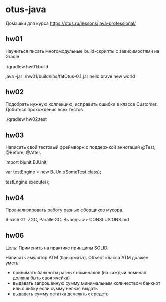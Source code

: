 # otus-java

Домашки для курса https://otus.ru/lessons/java-professional/


## hw01
Научиться писать многомодульные build-скрипты с зависимостями на Gradle

./gradlew hw01:build

java -jar ./hw01/build/libs/fatOtus-0.1.jar hello brave new world

## hw02

Подобрать нужную коллекцию, исправить ошибки в классе Customer. Добиться прохождения всех тестов

./gradlew hw02:test

## hw03

Написать свой тестовый фреймворк с поддержкой аннотаций @Test, @Before, @After.

import bjunit.BJUnit;

var testEngine = new BJUnit(SomeTest.class);

testEngine.execute();

## hw04

Проанализировать работу разных сборщиков мусора.

Я взял G1, ZGC, ParallelGC. Выводы >> CONSLUSIONS.md

## hw06

Цель: Применить на практике принципы SOLID.

Написать эмулятор АТМ (банкомата). Объект класса АТМ должен уметь:
- принимать банкноты разных номиналов (на каждый номинал должна быть своя ячейка)
- выдавать запрошенную сумму минимальным количеством банкнот или ошибку если сумму нельзя выдать
- выдавать сумму остатка денежных средств


